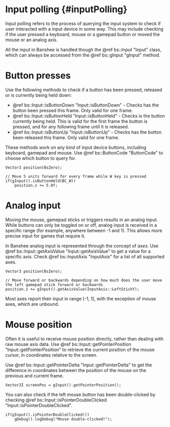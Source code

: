 Input polling						{#inputPolling}
===============

Input polling refers to the process of querying the input system to check if user interacted with a input device in some way. This may include checking if the user pressed a keyboard, mouse or a gamepad button or moved the mouse or an analog axis. 

All the input in Banshee is handled though the @ref bs::Input "Input" class, which can always be accessed from the @ref bs::gInput "gInput" method.

# Button presses
Use the following methods to check if a button has been pressed, released or is currently being held down:
 - @ref bs::Input::isButtonDown "Input::isButtonDown" - Checks has the button been pressed this frame. Only valid for one frame.
 - @ref bs::Input::isButtonHeld "Input::isButtonHeld" - Checks is the button currently being held. This is valid for the first frame the button is pressed, and for any following frame until it is released.
 - @ref bs::Input::isButtonUp "Input::isButtonUp" - Checks has the button been released this frame. Only valid for one frame.
 
These methods work on any kind of input device buttons, including keyboard, gamepad and mouse. Use @ref bs::ButtonCode "ButtonCode" to choose which button to query for.

~~~~~~~~~~~~~{.cpp}
Vector3 position(BsZero);

// Move 5 units forward for every frame while W key is pressed
if(gInput().isButtonHeld(BC_W))
	position.z += 5.0f;
~~~~~~~~~~~~~

# Analog input
Moving the mouse, gamepad sticks or triggers results in an analog input. While buttons can only be toggled on or off, analog input is received in a specific range (for example, anywhere between -1 and 1). This allows more precise input for games that require it.

In Banshee analog input is represented through the concept of *axes*. Use @ref bs::Input::getAxisValue "Input::getAxisValue" to get a value for a specific axis. Check @ref bs::InputAxis "InputAxis" for a list of all supported axes.

~~~~~~~~~~~~~{.cpp}
Vector3 position(BsZero);

// Move forward or backwards depending on how much does the user move the left gamepad stick forward or backwards
position.z += gInput().getAxisValue(InputAxis::LeftStickY);
~~~~~~~~~~~~~

Most axes report their input in range [-1, 1], with the exception of mouse axes, which are unbound. 

# Mouse position
Often it is useful to receive mouse position directly, rather than dealing with raw mouse axis data. Use @ref bs::Input::getPointerPosition "Input::getPointerPosition" to retrieve the current position of the mouse cursor, in coordinates relative to the screen.

Use @ref bs::Input::getPointerDelta "Input::getPointerDelta" to get the difference in coordinates between the position of the mouse on the previous and current frame.

~~~~~~~~~~~~~{.cpp}
Vector2I screenPos = gInput().getPointerPosition();
~~~~~~~~~~~~~

You can also check if the left mouse button has been double-clicked by checking @ref bs::Input::isPointerDoubleClicked "Input::isPointerDoubleClicked".

~~~~~~~~~~~~~{.cpp}
if(gInput().isPointerDoubleClicked())
	gDebug().logDebug("Mouse double-clicked!");
~~~~~~~~~~~~~